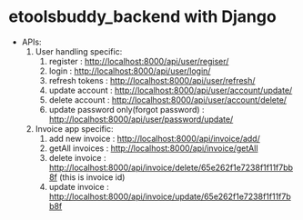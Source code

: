 # etoolsbuddy_backend with Django

<ul>
  <li>APIs: 
    <ol>
    <li>User handling specific: 
      <ol>
        <li>register : <a href="http://localhost:8000/api/user/regiser/">http://localhost:8000/api/user/regiser/</a></li>
        <li>login : <a href="http://localhost:8000/api/user/login/">http://localhost:8000/api/user/login/</a></li>
        <li>refresh tokens : <a href="http://localhost:8000/api/user/refresh/">http://localhost:8000/api/user/refresh/</a></li>
        <li>update account : <a href="http://localhost:8000/api/user/account/update/">http://localhost:8000/api/user/account/update/</a></li>
        <li>delete account : <a href="http://localhost:8000/api/user/account/delete/">http://localhost:8000/api/user/account/delete/</a></li>
        <li>update password only(forgot password) : <a href="http://localhost:8000/api/user/password/update/">http://localhost:8000/api/user/password/update/</a></li>
      </ol>
    </li>
    <li>Invoice app specific: 
      <ol>
        <li>add new invoice : <a href="http://localhost:8000/api/invoice/add/">http://localhost:8000/api/invoice/add/</a></li>
        <li>getAll invoices : <a href="http://localhost:8000/api/invoice/getAll">http://localhost:8000/api/invoice/getAll</a></li>
        <li>delete invoice : <a href="http://localhost:8000/api/invoice/delete/65e262f1e7238f1f11f7bb8f">http://localhost:8000/api/invoice/delete/65e262f1e7238f1f11f7bb8f</a> (this is invoice id)</li>
        <li>update invoice : <a href="http://localhost:8000/api/invoice/update/65e262f1e7238f1f11f7bb8f">http://localhost:8000/api/invoice/update/65e262f1e7238f1f11f7bb8f</a></li>
      </ol>
    </li>
    </ol>
  </li>
</ul> 





